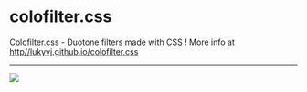 # colofilter.css
Colofilter.css - Duotone filters made with CSS ! 
More info at [http//lukyvj.github.io/colofilter.css](http//lukyvj.github.io/colofilter.css)

--- 
![](filter.png)
 

